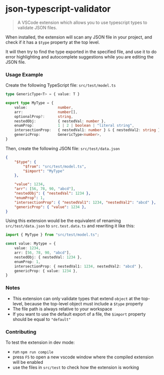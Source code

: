 # json-typescript-validator

> A VSCode extension which allows you to use typescript types to validate JSON files.

When installed, the extension will scan any JSON file in your project, and check if it has a `$type` property at the top level. 

It will then try to find the type exported in the specified file, and use it to do error highlighting and autocomplete suggestions while you are editing the JSON file.

### Usage Example
Create the following TypeScript file: `src/test/model.ts`
```typescript
type GenericType<T> = { value: T }

export type MyType = {
    value:              number,
    arr:                number[],
    optionalProp?:      string,
    nestedObj:          { nestedVal: number },
    enumProp:           1 | 2 | boolean | "literal string",
    intersectionProp:   { nestedVal1: number } & { nestedVal2: string },
    genericProp:        GenericType<number>,
}
```
Then, create the following JSON file: `src/test/data.json`
```JSON
{
    "$type": {
        "$from": "src/test/model.ts",
        "$import": "MyType"
    },

    "value": 1234,
    "arr": [56, 78, 90, "abcd"],
    "nestedObj": { "nestedVal": 1234 },
    "enumProp": 1,
    "intersectionProp": { "nestedVal1": 1234, "nestedVal2": "abcd" },
    "genericProp": { "value": 1234 },
}
```
Using this extension would be the equivalent of renaming `src/test/data.json` to `src.test.data.ts` and rewriting it like this:
```typescript
import { MyType } from "src/test/model.ts";

const value: Mytype = {
    value: 1234,
    arr: [56, 78, 90, "abcd"],
    nestedObj: { nestedVal: 1234 },
    enumProp: 1,
    intersectionProp: { nestedVal1: 1234, nestedVal2: "abcd" },
    genericProp: { value: 1234 },
}
```

### Notes
* This extension can only validate types that extend `object` at the top-level, because the top-level object must include a `$type` property
* The file path is always relative to your workspace
* If you want to use the default export of a file, the `$import` property should be equal to `"default"`

### Contributing
To test the extension in dev mode:
* run `npm run compile`
* press `F5` to open a new vscode window where the compiled extension will be enabled
* use the files in `src/test` to check how the extension is working